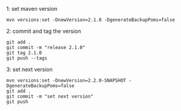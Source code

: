 1: set maven version

```
mvn versions:set -DnewVersion=2.1.0 -DgenerateBackupPoms=false
```

2: commit and tag the version

```
git add .
git commit -m "release 2.1.0"
git tag 2.1.0
git push --tags
```

3: set next version

```
mvn versions:set -DnewVersion=2.2.0-SNAPSHOT -DgenerateBackupPoms=false
git add .
git commit -m "set next version"
git push
```
